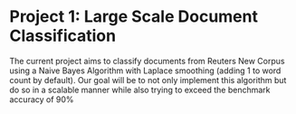 # Project 1: Large Scale Document Classification

The current project aims to classify documents from Reuters New Corpus using a Naive Bayes Algorithm with Laplace smoothing (adding 1 to word count by default). Our goal will be to not only implement this algorithm but do so in a scalable manner while also trying to exceed the benchmark accuracy of 90%
